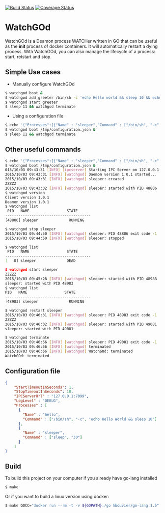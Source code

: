 [![Build Status](https://travis-ci.org/hbouvier/watchgod.png)](https://travis-ci.org/hbouvier/watchgod)
[![Coverage Status](https://coveralls.io/repos/hbouvier/watchgod/badge.svg?branch=master)](https://coveralls.io/r/hbouvier/watchgod?branch=master)

# WatchGOd

WatchGOd is a Deamon process WATCHer written in GO that can be useful as the **init** process of docker containers. It will automatically restart a dying process. With WatchGOd, you can also manage the lifecycle of a process: start, retstart and stop.

## Simple Use cases

- Manually configure WatchGOd

```bash
$ watchgod boot &
$ watchgod add greeter /bin/sh -c 'echo Hello world && sleep 10 && echo Good bye'
$ watchgod start greeter
$ sleep 11 && watchgod terminate
```

- Using a configuration file

```bash
$ echo '{"Processes":[{"Name" : "sleeper","Command" : ["/bin/sh", "-c", "echo ZZZZZ && sleep 10"]}]}' > /tmp/configuration.json
$ watchgod boot /tmp/configuration.json &
$ sleep 11 && watchgod terminate
```

## Other useful commands

```bash
$ echo '{"Processes":[{"Name" : "sleeper","Command" : ["/bin/sh", "-c", "echo ZZZZZ && sleep 60"]}]}' > /tmp/configuration.json
$ watchgod boot /tmp/configuration.json &
015/10/03 09:43:31 [INFO] [ipcserver] Starting IPC Server on 127.0.0.1:7099
2015/10/03 09:43:31 [INFO] [watchgod] Daemon version 1.0.1 started...
2015/10/03 09:43:31 [INFO] [watchgod] sleeper: created
ZZZZZ
2015/10/03 09:43:32 [INFO] [watchgod] sleeper: started with PID 48806
$ watchgod version
Client version 1.0.1
Deamon version 1.0.1
$ watchgod list
 PID   NAME                 STATE
---------------------------------------
[48806] sleeper              RUNNING

$ watchgod stop sleeper
2015/10/03 09:44:50 [INFO] [watchgod] sleeper: PID 48806 exit code -1
2015/10/03 09:44:50 [INFO] [watchgod] sleeper: stopped

$ watchgod list
 PID   NAME                 STATE
---------------------------------------
[   0] sleeper              DEAD

$ watchgod start sleeper
ZZZZZ
2015/10/03 09:45:28 [INFO] [watchgod] sleeper: started with PID 48983
sleeper: started with PID 48983
$ watchgod list
PID   NAME                 STATE
---------------------------------------
[48983] sleeper              RUNNING

$ watchgod restart sleeper
2015/10/03 09:46:31 [INFO] [watchgod] sleeper: PID 48983 exit code -1
ZZZZZ
2015/10/03 09:46:32 [INFO] [watchgod] sleeper: started with PID 49081
sleeper: started with PID 49081

$ watchgod terminate
2015/10/03 09:46:56 [INFO] [watchgod] sleeper: PID 49081 exit code -1
2015/10/03 09:46:56 [INFO] [watchgod] terminated
2015/10/03 09:46:56 [INFO] [watchgod] WatchGOd: terminated
WatchGOd: terminated
```

## Configuration file
```json
{
    "StartTimeoutInSeconds": 1,
    "StopTimeoutInSeconds": 10,
    "IPCServerUrl" : "127.0.0.1:7099",
    "LogLevel" : "DEBUG",
    "Processes" : [
      {
        "Name" : "hello",
        "Command" : ["/bin/sh", "-c", "echo Hello World && sleep 10"]
      },
      {
        "Name" : "sleeper",
        "Command" : ["sleep", "30"]
      }
    ]
}
```

## Build

To build this project on your computer if you already have go-lang installed

```bash
$ make
```

Or if you want to build a linux version using docker:

```bash
$ make GOCC="docker run --rm -t -v ${GOPATH}:/go hbouvier/go-lang:1.5"
```

